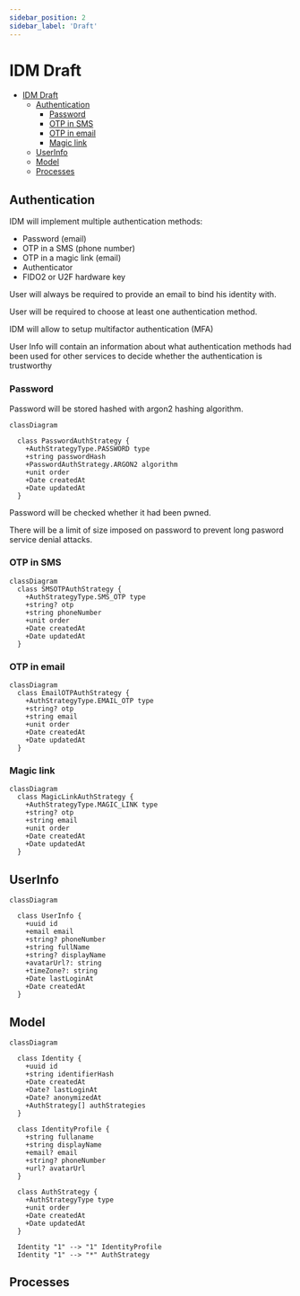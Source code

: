 ```yaml
---
sidebar_position: 2
sidebar_label: 'Draft'
---
```


# IDM Draft

- [IDM Draft](#idm-draft)
  - [Authentication](#authentication)
    - [Password](#password)
    - [OTP in SMS](#otp-in-sms)
    - [OTP in email](#otp-in-email)
    - [Magic link](#magic-link)
  - [UserInfo](#userinfo)
  - [Model](#model)
  - [Processes](#processes)

## Authentication

IDM will implement multiple authentication methods:

- Password (email)
- OTP in a SMS (phone number)
- OTP in a magic link (email)
- Authenticator
- FIDO2 or U2F hardware key

User will always be required to provide an email to bind his identity with.

User will be required to choose at least one authentication method.

IDM will allow to setup multifactor authentication (MFA)

User Info will contain an information about what authentication methods had
been used for other services to decide whether the authentication is trustworthy

### Password

Password will be stored hashed with argon2 hashing algorithm.

```mermaid
classDiagram

  class PasswordAuthStrategy {
    +AuthStrategyType.PASSWORD type
    +string passwordHash
    +PasswordAuthStrategy.ARGON2 algorithm
    +unit order
    +Date createdAt
    +Date updatedAt
  }
```

Password will be checked whether it had been pwned.

There will be a limit of size imposed on password to prevent long pasword service
denial attacks.

### OTP in SMS

```memrmaid
classDiagram
  class SMSOTPAuthStrategy {
    +AuthStrategyType.SMS_OTP type
    +string? otp
    +string phoneNumber
    +unit order
    +Date createdAt
    +Date updatedAt
  }
```

### OTP in email

```mermaid
classDiagram
  class EmailOTPAuthStrategy {
    +AuthStrategyType.EMAIL_OTP type
    +string? otp
    +string email
    +unit order
    +Date createdAt
    +Date updatedAt
  }
```

### Magic link

```mermaid
classDiagram
  class MagicLinkAuthStrategy {
    +AuthStrategyType.MAGIC_LINK type
    +string? otp
    +string email
    +unit order
    +Date createdAt
    +Date updatedAt
  }
```

## UserInfo

```mermaid
classDiagram

  class UserInfo {
    +uuid id
    +email email
    +string? phoneNumber
    +string fullName
    +string? displayName
    +avatarUrl?: string
    +timeZone?: string
    +Date lastLoginAt
    +Date createdAt
  }
```

## Model

```mermaid
classDiagram

  class Identity {
    +uuid id
    +string identifierHash
    +Date createdAt
    +Date? lastLoginAt
    +Date? anonymizedAt
    +AuthStrategy[] authStrategies
  }

  class IdentityProfile {
    +string fullaname
    +string displayName
    +email? email
    +string? phoneNumber
    +url? avatarUrl
  }

  class AuthStrategy {
    +AuthStrategyType type
    +unit order
    +Date createdAt
    +Date updatedAt
  }

  Identity "1" --> "1" IdentityProfile
  Identity "1" --> "*" AuthStrategy
```

## Processes
